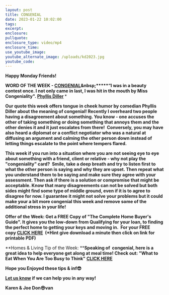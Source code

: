 ```yaml
---
layout: post
title: CONGENIAL
date: 2023-01-22 10:02:00
tags:
excerpt:
enclosure:
pullquote:
enclosure_type: video/mp4
enclosure_time:
use_youtube_image:
youtube_alternate_image: /uploads/kd2023.jpg
youtube_code:
---
```

**Happy Monday Friends!**

**WORD OF THE WEEK -&nbsp;[CONGENIAL](https://www.dictionary.com/browse/congenial#:~:text=Congenial%20means%20friendly%2C%20pleasant%2C%20or,as%20in%20a%20congenial%20workplace.)&nbsp;*****“I was in a beauty contest once. I not only came in last, I was hit in the mouth by Miss Congeniality".&nbsp;[Phyllis Diller](https://www.google.com/search?client=firefox-b-1-d&amp;q=phyllis+diller+movies+and+tv+shows)&nbsp;***

**Our quote this week offers tongue in cheek humor by comedian Phyllis Diller about the meaning of congenial! Recently I overheard two people having a disagreement about something. You know - one accuses the other of taking something or doing something that annoys them and the other denies it and it just escalates from there!&nbsp; Conversely, you may have also heard a diplomat or a conflict negotiator who was a natural at diffusing an argument and calming the other person down instead of letting things escalate to the point where tempers flared.**

**This week if you run into a situation where you are not seeing eye to eye about something with a friend, client or relative - why not play the "congeniality" card?&nbsp; Smile, take a deep breath and try to listen first to what the other person is saying and why they are upset. Then repeat what you understand them to be saying and make sure they agree with your assessment. Then ask if there is a solution or compromise that might be acceptable. Know that many disagreements can not be solved but both sides might find some type of middle ground, even if it is to agree to disagree for now. I guarantee it might not solve your problems but it could make your a bit more congenial this week and remove some of the additional stress in your life!&nbsp;**

**Offer of the Week: Get a FREE Copy of "The Complete Home Buyer's Guide". It gives you the low-down from Qualifying for your loan, to finding the perfect home to getting your keys and moving in.&nbsp; For your FREE copy&nbsp;[CLICK HERE](https://www.topproducer.com/e3t/Ctc/GF+113/d2jqQG04/VVLmVy4Qp_jgW3nwPmN1WWZfBVwDG2D4W5rfTN9cd5Jc3q3pBV1-WJV7CgTk8N2BjsjdL3Yp7W5p_57h2ZWgQ1W6PjlX-7jZ3b7W8LfT8w23X7xwN7ZLkHqZs1_KN7LNtHhMYV6VW1sz5Hw2dKfS8W820kcT7f3XwZW8V3K9X4yfWFpW5F23nx8kD2n4N5HtKqPy19QSW2mfj3963JtDlW6LXMhy4GrlWGW8GJK1M7nvdCCVKNktz4_6dTPW7JMVZc4C6c84W3WXK4r6RhWnWW6vGHGV1NS5QvW4jpzdh3YLJgTN36nCCD8x90WN2jNqc0jsSMRW44KCG91YbBwdW3zJbBp3D2BP2W6WDfbV6KhGCgW7k08Yr2RTSXzW34NYLD4mpd9LVByK274CBRz6W1rhPkL13YcK3W6GF1w04F-rNWW8DWd2t61_5Zp385c1)&nbsp; (\*Hint give download a minute then click on link for printable PDF)**

**Homes & Living Tip of the Week:&nbsp;****Speaking of&nbsp; congenial, here is a great idea to help everyone get along at meal time! Check out: "What to Eat When You Are Too Busy to Think"&nbsp;[CLICK HERE](https://www.kitchenstewardship.com/quick-easy-dinner-recipes-busy-family/)&nbsp; &nbsp;**

**Hope you Enjoyed these tips & inf😎**

**[Let us know](https://longislandrealestatevideoblog.com/contact)&nbsp;if we can help you in any way!&nbsp;**

**Karen & Joe Don😎van&nbsp;**&nbsp;